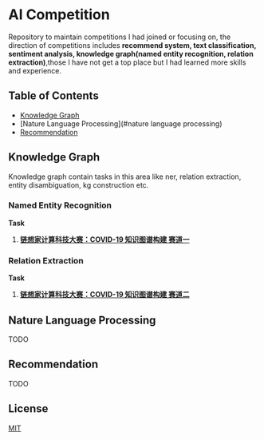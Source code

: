 # AI Competition

Repository to maintain competitions I had joined or focusing on, the direction of competitions includes **recommend system, text classification, sentiment analysis, knowledge graph(named entity recognition, relation extraction)**,those I have not get a top place but I had learned more skills and experience.


## Table of Contents

- [Knowledge Graph](#knowledge-graph)
- [Nature Language Processing](#nature language processing)
- [Recommendation](#recommendation)

## Knowledge Graph

Knowledge graph  contain tasks in this area like ner, relation extraction, entity disambiguation, kg construction etc.

### Named Entity Recognition

**Task**

1. [**链想家计算科技大赛：COVID-19 知识图谱构建 赛道一**](https://www.biendata.xyz/competition/chaindream_knowledgegraph_19_task1/)

### Relation Extraction

**Task**

1. [**链想家计算科技大赛：COVID-19 知识图谱构建 赛道二**](https://www.biendata.xyz/competition/chaindream_nowledgegraph_19_task2/)

   

## Nature Language Processing

TODO

## Recommendation

TODO


## License

[MIT](LICENSE) 